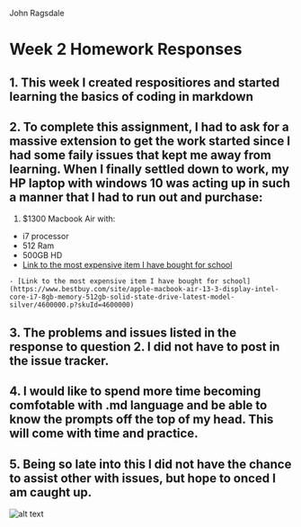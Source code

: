 John Ragsdale

# Week 2 Homework Responses


## 1. This week I created respositiores and started learning the basics of coding in markdown

## 2. To complete this assignment, I had to ask for a massive extension to get the work started since I had some faily issues that kept me away from learning. When I finally settled down to work, my HP laptop with windows 10 was acting up in such a manner that I had to run out and purchase:

1) $1300 Macbook Air with:
- i7 processor
- 512 Ram
- 500GB HD
- [Link to the most expensive item I have bought for school](https://www.bestbuy.com/site/apple-macbook-air-13-3-display-intel-core-i7-8gb-memory-512gb-solid-state-drive-latest-model-silver/4600000.p?skuId=4600000)

```- [Link to the most expensive item I have bought for school](https://www.bestbuy.com/site/apple-macbook-air-13-3-display-intel-core-i7-8gb-memory-512gb-solid-state-drive-latest-model-silver/4600000.p?skuId=4600000)```

## 3. The problems and issues listed in the response to question 2. I did not have to post in the issue tracker.

## 4. I would like to spend more time becoming comfotable with .md language and be able to know the prompts off the top of my head. This will come with time and practice.

## 5. Being so late into this I did not have the chance to assist other with issues, but hope to onced I am caught up.
![alt text](https://github.com/ragsdalejohn/120-work/blob/master/HW-2/Screen%20Shot%202018-02-25%20at%202.29.06%20PM.png)
